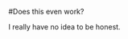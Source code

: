 <!-- 
.. title: Testing
.. slug: testing
.. date: 2015-04-17 20:52:50 UTC-05:00
.. tags: 
.. category: 
.. link: 
.. description: 
.. type: text
-->

#Does this even work?

I really have no idea to be honest.
